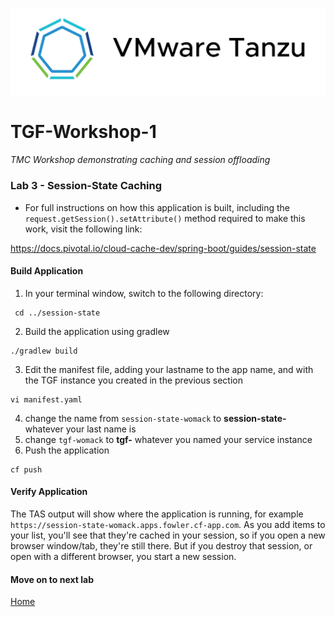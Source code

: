 ![VMware Tanzu Gemfire](/images/vmware-tanzu.png)
# TGF-Workshop-1
*TMC Workshop demonstrating caching and session offloading*

### Lab 3 - Session-State Caching
* For full instructions on how this application is built, including the `request.getSession().setAttribute()` method required to make this work, visit the following link: 

https://docs.pivotal.io/cloud-cache-dev/spring-boot/guides/session-state

#### Build Application
1. In your terminal window, switch to the following directory:
```
 cd ../session-state
```
2. Build the application using gradlew
```
./gradlew build
```
3. Edit the manifest file, adding your lastname to the app name, and <SERVICE-INSTANCE-NAME> with the TGF instance you created in the previous section
```
vi manifest.yaml
```
4. change the name from `session-state-womack` to **session-state-** whatever your last name is
5. change `tgf-womack` to **tgf-** whatever you named your service instance
6. Push the application
```
cf push
```

#### Verify Application
The TAS output will show where the application is running, for example `https://session-state-womack.apps.fowler.cf-app.com`. As you add items to your list, you'll see that they're cached in your session, so if you open a new browser window/tab, they're still there. But if you destroy that session, or open with a different browser, you start a new session.

#### Move on to next lab

[Home](../../README.md)
